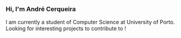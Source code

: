 ### Hi, I'm André Cerqueira

I am currently a student of Computer Science at University of Porto.
Looking for interesting projects to contribute to !

